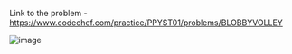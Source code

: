 Link to the problem - https://www.codechef.com/practice/PPYST01/problems/BLOBBYVOLLEY


![image](https://github.com/Haleshot/Competitive-Programming/assets/57552973/9a7ccdce-7e7a-42b2-be7b-b66bf2f67fcd)
